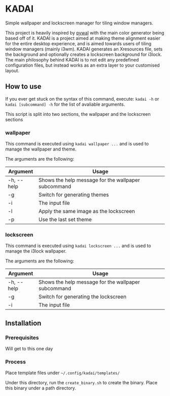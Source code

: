 # KADAI
Simple wallpaper and lockscreen manager for tiling window managers.

This project is heavily inspired by [pywal](https://github.com/dylanaraps/pywal) with the main color generator being based off of it.
KADAI is a project aimed at making theme alignment easier for the entire desktop experience, and is aimed towards users of tiling window managers (mainly i3wm).
KADAI generates an Xresources file, sets the background and optionally creates a lockscreen background for i3lock.
The main philosophy behind KADAI is to not edit any predefined configuration files, but instead works as an extra layer to your customised layout.

## How to use
If you ever get stuck on the syntax of this command, execute: `kadai -h` or `kadai [subcommand] -h` for the list of avaliable arguments.

This script is split into two sections, the wallpaper and the lockscreen sections

### wallpaper
This command is executed using `kadai wallpaper ...` and is used to manage the wallpaper and theme.

The arguments are the following:

| Argument  | Usage |
|-----------|-----------------------------------------------------|
| -h, --help| Shows the help message for the wallpaper subcommand |
| -g        | Switch for generating themes |
| -i        | The input file |
| -l        | Apply the same image as the lockscreen |
| -p        | Use the last set theme |

### lockscreen
This command is executed using `kadai lockscreen ...` and is used to manage the i3lock wallpaper.

The arguments are the following:

| Argument  | Usage |
|-----------|-----------------------------------------------------|
| -h, --help| Shows the help message for the wallpaper subcommand |
| -g        | Switch for generating the lockscreen |
| -i        | The input file |

## Installation

### Prerequisites
Will get to this one day

### Process
Place template files under `~/.config/kadai/templates/`

Under this directory, run the `create_binary.sh` to create the binary. Place this binary under a path directory.
